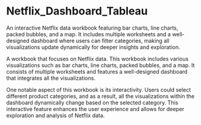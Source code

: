 # Netflix_Dashboard_Tableau
An interactive Netflix data workbook featuring bar charts, line charts, packed bubbles, and a map. It includes multiple worksheets and a well-designed dashboard where users can filter categories, making all visualizations update dynamically for deeper insights and exploration.

A workbook that focuses on Netflix data. This workbook includes various visualizations such as bar charts, line charts, packed bubbles, and a map. It consists of multiple worksheets and features a well-designed dashboard that integrates all the visualizations.

One notable aspect of this workbook is its interactivity. Users could select different product categories, and as a result, all the visualizations within the dashboard dynamically change based on the selected category. This interactive feature enhances the user experience and allows for deeper exploration and analysis of Netflix data.
